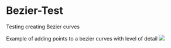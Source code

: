 # Bezier-Test
Testing creating Bezier curves

Example of adding points to a bezier curves with level of detail
<img src="https://i.gyazo.com/64299dfd0d0e0b1cfa2aecadccd3217c.gif"/>
